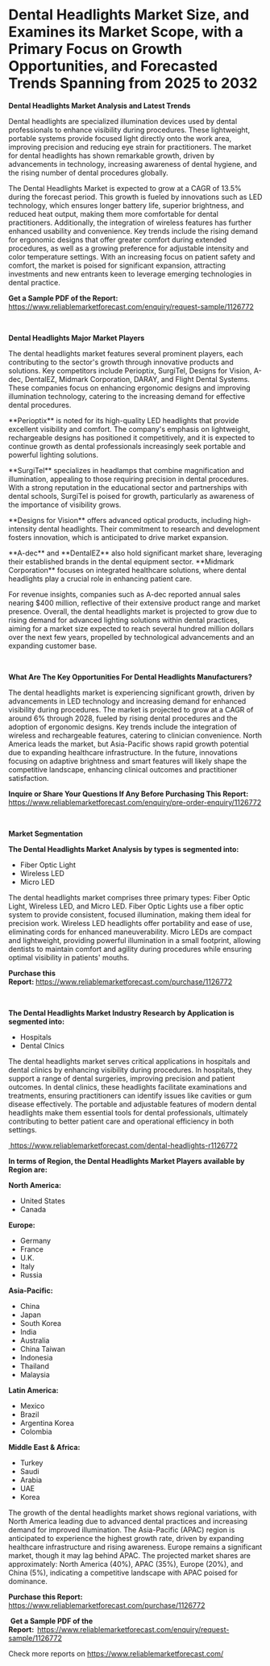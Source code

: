 <p><h1>Dental Headlights Market Size, and Examines its Market Scope, with a Primary Focus on Growth Opportunities, and Forecasted Trends Spanning from 2025 to 2032</h1></p><p><strong>Dental Headlights Market Analysis and Latest Trends</strong></p>
<p><p>Dental headlights are specialized illumination devices used by dental professionals to enhance visibility during procedures. These lightweight, portable systems provide focused light directly onto the work area, improving precision and reducing eye strain for practitioners. The market for dental headlights has shown remarkable growth, driven by advancements in technology, increasing awareness of dental hygiene, and the rising number of dental procedures globally.</p><p>The Dental Headlights Market is expected to grow at a CAGR of 13.5% during the forecast period. This growth is fueled by innovations such as LED technology, which ensures longer battery life, superior brightness, and reduced heat output, making them more comfortable for dental practitioners. Additionally, the integration of wireless features has further enhanced usability and convenience. Key trends include the rising demand for ergonomic designs that offer greater comfort during extended procedures, as well as a growing preference for adjustable intensity and color temperature settings. With an increasing focus on patient safety and comfort, the market is poised for significant expansion, attracting investments and new entrants keen to leverage emerging technologies in dental practice.</p></p>
<p><strong>Get a Sample PDF of the Report:&nbsp;</strong> <a href="https://www.reliablemarketforecast.com/enquiry/request-sample/1126772?utm_campaign=3077&utm_medium=2&utm_source=Github&utm_content=ia&utm_term=03032025&utm_id=dental-headlights">https://www.reliablemarketforecast.com/enquiry/request-sample/1126772</a></p>
<p>&nbsp;</p>
<p><strong>Dental Headlights Major Market Players</strong></p>
<p><p>The dental headlights market features several prominent players, each contributing to the sector's growth through innovative products and solutions. Key competitors include Perioptix, SurgiTel, Designs for Vision, A-dec, DentalEZ, Midmark Corporation, DARAY, and Flight Dental Systems. These companies focus on enhancing ergonomic designs and improving illumination technology, catering to the increasing demand for effective dental procedures.</p><p>**Perioptix** is noted for its high-quality LED headlights that provide excellent visibility and comfort. The company's emphasis on lightweight, rechargeable designs has positioned it competitively, and it is expected to continue growth as dental professionals increasingly seek portable and powerful lighting solutions.</p><p>**SurgiTel** specializes in headlamps that combine magnification and illumination, appealing to those requiring precision in dental procedures. With a strong reputation in the educational sector and partnerships with dental schools, SurgiTel is poised for growth, particularly as awareness of the importance of visibility grows.</p><p>**Designs for Vision** offers advanced optical products, including high-intensity dental headlights. Their commitment to research and development fosters innovation, which is anticipated to drive market expansion. </p><p>**A-dec** and **DentalEZ** also hold significant market share, leveraging their established brands in the dental equipment sector. **Midmark Corporation** focuses on integrated healthcare solutions, where dental headlights play a crucial role in enhancing patient care.</p><p>For revenue insights, companies such as A-dec reported annual sales nearing $400 million, reflective of their extensive product range and market presence. Overall, the dental headlights market is projected to grow due to rising demand for advanced lighting solutions within dental practices, aiming for a market size expected to reach several hundred million dollars over the next few years, propelled by technological advancements and an expanding customer base.</p></p>
<p>&nbsp;</p>
<p><strong>What Are The Key Opportunities For Dental Headlights Manufacturers?</strong></p>
<p><p>The dental headlights market is experiencing significant growth, driven by advancements in LED technology and increasing demand for enhanced visibility during procedures. The market is projected to grow at a CAGR of around 6% through 2028, fueled by rising dental procedures and the adoption of ergonomic designs. Key trends include the integration of wireless and rechargeable features, catering to clinician convenience. North America leads the market, but Asia-Pacific shows rapid growth potential due to expanding healthcare infrastructure. In the future, innovations focusing on adaptive brightness and smart features will likely shape the competitive landscape, enhancing clinical outcomes and practitioner satisfaction.</p></p>
<p><strong>Inquire or Share Your Questions If Any Before Purchasing This Report:</strong> <a href="https://www.reliablemarketforecast.com/enquiry/pre-order-enquiry/1126772?utm_campaign=3077&utm_medium=2&utm_source=Github&utm_content=ia&utm_term=03032025&utm_id=dental-headlights">https://www.reliablemarketforecast.com/enquiry/pre-order-enquiry/1126772</a></p>
<p>&nbsp;</p>
<p><strong>Market Segmentation</strong></p>
<p><strong>The Dental Headlights Market Analysis by types is segmented into:</strong></p>
<p><ul><li>Fiber Optic Light</li><li>Wireless LED</li><li>Micro LED</li></ul></p>
<p><p>The dental headlights market comprises three primary types: Fiber Optic Light, Wireless LED, and Micro LED. Fiber Optic Lights use a fiber optic system to provide consistent, focused illumination, making them ideal for precision work. Wireless LED headlights offer portability and ease of use, eliminating cords for enhanced maneuverability. Micro LEDs are compact and lightweight, providing powerful illumination in a small footprint, allowing dentists to maintain comfort and agility during procedures while ensuring optimal visibility in patients' mouths.</p></p>
<p><strong>Purchase this Report:&nbsp;</strong><a href="https://www.reliablemarketforecast.com/purchase/1126772?utm_campaign=3077&utm_medium=2&utm_source=Github&utm_content=ia&utm_term=03032025&utm_id=dental-headlights">https://www.reliablemarketforecast.com/purchase/1126772</a></p>
<p>&nbsp;</p>
<p><strong>The Dental Headlights Market Industry Research by Application is segmented into:</strong></p>
<p><ul><li>Hospitals</li><li>Dental Clnics</li></ul></p>
<p><p>The dental headlights market serves critical applications in hospitals and dental clinics by enhancing visibility during procedures. In hospitals, they support a range of dental surgeries, improving precision and patient outcomes. In dental clinics, these headlights facilitate examinations and treatments, ensuring practitioners can identify issues like cavities or gum disease effectively. The portable and adjustable features of modern dental headlights make them essential tools for dental professionals, ultimately contributing to better patient care and operational efficiency in both settings.</p></p>
<p><a href="https://www.reliablemarketforecast.com/dental-headlights-r1126772?utm_campaign=3077&utm_medium=2&utm_source=Github&utm_content=ia&utm_term=03032025&utm_id=dental-headlights">&nbsp;https://www.reliablemarketforecast.com/dental-headlights-r1126772</a></p>
<p><strong>In terms of Region, the Dental Headlights Market Players available by Region are:</strong></p>
<p>
    <p> <strong> North America: </strong>
        <ul>
            <li>United States</li>
            <li>Canada</li>
        </ul>
        </p> 
    <p> <strong> Europe: </strong>
        <ul>
            <li>Germany</li>
            <li>France</li>
            <li>U.K.</li>
            <li>Italy</li>
            <li>Russia</li>
        </ul>
        </p> 
    <p> <strong> Asia-Pacific: </strong>
        <ul>
            <li>China</li>
            <li>Japan</li>
            <li>South Korea</li>
            <li>India</li>
            <li>Australia</li>
            <li>China Taiwan</li>
            <li>Indonesia</li>
            <li>Thailand</li>
            <li>Malaysia</li>
        </ul>
        </p> 
    <p> <strong> Latin America: </strong>
        <ul>
            <li>Mexico</li>
            <li>Brazil</li>
            <li>Argentina Korea</li>
            <li>Colombia</li>
        </ul>
        </p> 
    <p> <strong> Middle East & Africa: </strong>
        <ul>
            <li>Turkey</li>
            <li>Saudi</li>
            <li>Arabia</li>
            <li>UAE</li>
            <li>Korea</li>
        </ul>
    </p>
    </p>
<p><p>The growth of the dental headlights market shows regional variations, with North America leading due to advanced dental practices and increasing demand for improved illumination. The Asia-Pacific (APAC) region is anticipated to experience the highest growth rate, driven by expanding healthcare infrastructure and rising awareness. Europe remains a significant market, though it may lag behind APAC. The projected market shares are approximately: North America (40%), APAC (35%), Europe (20%), and China (5%), indicating a competitive landscape with APAC poised for dominance.</p></p>
<p><strong>Purchase this Report: </strong><a href="https://www.reliablemarketforecast.com/purchase/1126772?utm_campaign=3077&utm_medium=2&utm_source=Github&utm_content=ia&utm_term=03032025&utm_id=dental-headlights">https://www.reliablemarketforecast.com/purchase/1126772</a></p>
<p>&nbsp;<strong>Get a Sample PDF of the Report:&nbsp;&nbsp;</strong><a href="https://www.reliablemarketforecast.com/enquiry/request-sample/1126772?utm_campaign=3077&utm_medium=2&utm_source=Github&utm_content=ia&utm_term=03032025&utm_id=dental-headlights">https://www.reliablemarketforecast.com/enquiry/request-sample/1126772</a></p>
<p><strong></strong></p>
<p>Check more reports on <a href="https://www.reliablemarketforecast.com/?utm_campaign=3077&utm_medium=2&utm_source=Github&utm_content=ia&utm_term=03032025&utm_id=dental-headlights">https://www.reliablemarketforecast.com/</a></p>